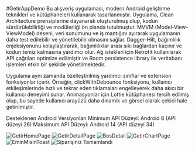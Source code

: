 #GetirAppDemo
Bu alışveriş uygulaması, modern Android geliştirme teknikleri ve kütüphaneleri kullanarak tasarlanmıştır. Uygulama, Clean Architecture prensiplerine dayanarak oluşturulmuş olup, kodun sürdürülebilirliği ve modülerliği ön planda tutulmuştur. MVVM (Model-View-ViewModel) deseni, veri sunumunu ve iş mantığını ayırarak uygulamanın daha test edilebilir ve yönetilebilir olmasını sağlar. Dagger-Hilt, bağımlılık enjeksiyonunu kolaylaştırarak, bağımlılıklar arası sıkı bağlardan kaçınır ve kodun temiz kalmasına yardımcı olur. Ağ istekleri için Retrofit kullanılarak API çağrıları optimize edilmiştir ve Room persistence library ile veritabanı işlemleri etkin bir şekilde yönetilmektedir.

Uygulama aynı zamanda özelleştirilmiş yardımcı sınıflar ve extension fonksiyonlar içerir. Örneğin, clickWithDebounce fonksiyonu, kullanıcı etkileşimlerinde hızlı ve tekrar eden tıklamaları engelleyerek daha akıcı bir kullanıcı deneyimi sunar. Animasyonlar için Lottie kütüphanesi tercih edilmiş olup, bu sayede kullanıcı arayüzü daha dinamik ve görsel olarak çekici hale getirilmiştir.

Desteklenen Android Versiyonları
Minimum API Düzeyi: Android 8 (API düzeyi 26)
Maksimum API Düzeyi: Android 14 (API düzeyi 34)
 

![GetirHomePage](https://github.com/user-attachments/assets/d28b0efb-5d60-48ca-a61e-394124192612)
![GetirDetailPage](https://github.com/user-attachments/assets/b514f4a4-deac-4d83-b2fa-e35d583d0146)
![BosDetail](https://github.com/user-attachments/assets/f418c6a2-f164-4834-8265-b783124d2e1f)
![GetirChartPage](https://github.com/user-attachments/assets/e6bb65af-4cf2-4ccc-9839-e4189dc2fa4b)
![EminMisinToast](https://github.com/user-attachments/assets/8628df0a-7f8c-499e-b072-b78b9cf61250)
![Siparişiniz Tamamlandı](https://github.com/user-attachments/assets/d0e3efd1-8c86-4ef0-9c67-bfd42b0b3952)














